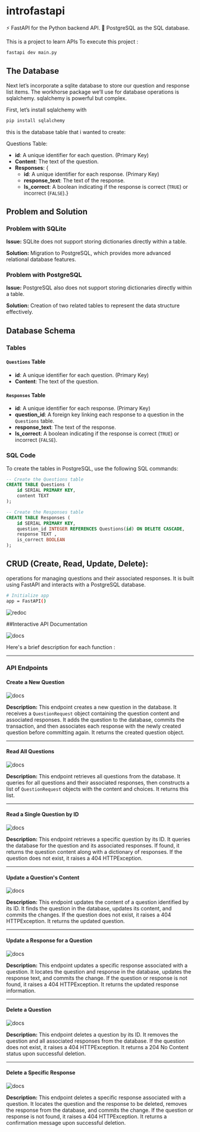 # introfastapi
⚡ FastAPI for the Python backend API.
💾 PostgreSQL as the SQL database.



This is a project to learn APIs
To execute this project :
```sh 
fastapi dev main.py
```




## The Database
Next let’s incorporate a sqlite database to store our question and response list items. The workhorse package we’ll use for database operations is sqlalchemy. sqlalchemy is powerful but complex.

First, let’s install sqlalchemy with 
```sh 
pip install sqlalchemy 
```
this is the database table that i wanted to create:

Questions Table:

- **id**: A unique identifier for each question. (Primary Key)
- **Content**: The text of the question.
- **Responses**: {
  - **id**: A unique identifier for each response. (Primary Key)
  - **response_text**: The text of the response.
  - **Is_correct**: A boolean indicating if the response is correct (`TRUE`) or incorrect (`FALSE`).}


## Problem and Solution

### Problem with SQLite

**Issue:** SQLite does not support storing dictionaries directly within a table.

**Solution:** Migration to PostgreSQL, which provides more advanced relational database features.

### Problem with PostgreSQL

**Issue:** PostgreSQL also does not support storing dictionaries directly within a table.

**Solution:** Creation of two related tables to represent the data structure effectively.




## Database Schema

### Tables

#### `Questions` Table

- **id**: A unique identifier for each question. (Primary Key)
- **Content**: The text of the question.




#### `Responses` Table

- **id**: A unique identifier for each response. (Primary Key)
- **question_id**: A foreign key linking each response to a question in the `Questions` table.
- **response_text**: The text of the response.
- **Is_correct**: A boolean indicating if the response is correct (`TRUE`) or incorrect (`FALSE`).

### SQL Code

To create the tables in PostgreSQL, use the following SQL commands:

```sql
-- Create the Questions table
CREATE TABLE Questions (
    id SERIAL PRIMARY KEY,
    content TEXT 
);

-- Create the Responses table
CREATE TABLE Responses (
    id SERIAL PRIMARY KEY,
    question_id INTEGER REFERENCES Questions(id) ON DELETE CASCADE,
    response TEXT ,
    is_correct BOOLEAN 
);
```

## CRUD (Create, Read, Update, Delete):
 operations for managing questions and their associated responses. It is built using FastAPI and interacts with a PostgreSQL database.
```sh 
# Initialize app
app = FastAPI() 
```
![redoc](https://github.com/rim373/introfastapi/blob/main/pics/redoc.png)

##Interactive API Documentation

![docs](https://github.com/rim373/introfastapi/blob/main/pics/docs.png)


Here's a brief description for each function :

---

### API Endpoints

#### Create a New Question

![docs](https://github.com/rim373/introfastapi/blob/main/pics/post.png)

**Description:** 
This endpoint creates a new question in the database. It receives a `QuestionRequest` object containing the question content and associated responses. It adds the question to the database, commits the transaction, and then associates each response with the newly created question before committing again. It returns the created question object.

---

#### Read All Questions
![docs](https://github.com/rim373/introfastapi/blob/main/pics/affichetot.png)

**Description:** 
This endpoint retrieves all questions from the database. It queries for all questions and their associated responses, then constructs a list of `QuestionRequest` objects with the content and choices. It returns this list.

---

#### Read a Single Question by ID
![docs](https://github.com/rim373/introfastapi/blob/main/pics/affiche.png)

**Description:** 
This endpoint retrieves a specific question by its ID. It queries the database for the question and its associated responses. If found, it returns the question content along with a dictionary of responses. If the question does not exist, it raises a 404 HTTPException.

---

#### Update a Question's Content
![docs](https://github.com/rim373/introfastapi/blob/main/pics/updataqueston.png)

**Description:** 
This endpoint updates the content of a question identified by its ID. It finds the question in the database, updates its content, and commits the changes. If the question does not exist, it raises a 404 HTTPException. It returns the updated question.

---

#### Update a Response for a Question
![docs](https://github.com/rim373/introfastapi/blob/main/pics/update%20response.png)

**Description:** 
This endpoint updates a specific response associated with a question. It locates the question and response in the database, updates the response text, and commits the change. If the question or response is not found, it raises a 404 HTTPException. It returns the updated response information.

---

#### Delete a Question
![docs](https://github.com/rim373/introfastapi/blob/main/pics/delquestion.png)

**Description:** 
This endpoint deletes a question by its ID. It removes the question and all associated responses from the database. If the question does not exist, it raises a 404 HTTPException. It returns a 204 No Content status upon successful deletion.

---

#### Delete a Specific Response
![docs](https://github.com/rim373/introfastapi/blob/main/pics/delaterespnse.png)

**Description:** 
This endpoint deletes a specific response associated with a question. It locates the question and the response to be deleted, removes the response from the database, and commits the change. If the question or response is not found, it raises a 404 HTTPException. It returns a confirmation message upon successful deletion.

















